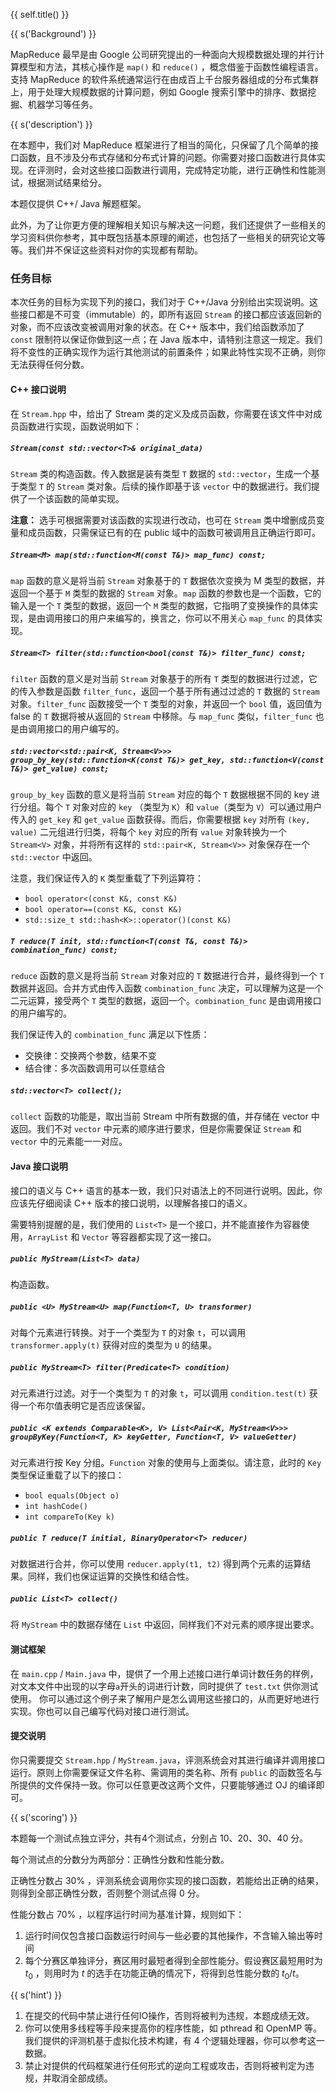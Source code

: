 {{ self.title() }}

{{ s('Background') }}

MapReduce 最早是由 Google 公司研究提出的一种面向大规模数据处理的并行计算模型和方法，其核心操作是 `map()` 和 `reduce()` ，概念借鉴于函数性编程语言。支持 MapReduce 的软件系统通常运行在由成百上千台服务器组成的分布式集群上，用于处理大规模数据的计算问题，例如 Google 搜索引擎中的排序、数据挖掘、机器学习等任务。

{{ s('description') }}

在本题中，我们对 MapReduce 框架进行了相当的简化，只保留了几个简单的接口函数，且不涉及分布式存储和分布式计算的问题。你需要对接口函数进行具体实现。在评测时，会对这些接口函数进行调用，完成特定功能，进行正确性和性能测试，根据测试结果给分。

本题仅提供 C++/ Java 解题框架。

此外，为了让你更方便的理解相关知识与解决这一问题，我们还提供了一些相关的学习资料供你参考，其中既包括基本原理的阐述，也包括了一些相关的研究论文等等。我们并不保证这些资料对你的实现都有帮助。

### 任务目标

本次任务的目标为实现下列的接口，我们对于 C++/Java 分别给出实现说明。这些接口都是不可变（immutable）的，即所有返回 `Stream` 的接口都应该返回新的对象，而不应该改变被调用对象的状态。在 C++ 版本中，我们给函数添加了 `const` 限制符以保证你做到这一点；在 Java 版本中，请特别注意这一规定。我们将不变性的正确实现作为运行其他测试的前置条件；如果此特性实现不正确，则你无法获得任何分数。

#### C++ 接口说明

在 `Stream.hpp` 中，给出了 Stream 类的定义及成员函数，你需要在该文件中对成员函数进行实现，函数说明如下：

#####  `Stream(const std::vector<T>& original_data)`

`Stream` 类的构造函数。传入数据是装有类型 `T` 数据的 `std::vector`，生成一个基于类型 `T` 的 `Stream` 类对象。后续的操作即基于该 `vector` 中的数据进行。我们提供了一个该函数的简单实现。

**注意：** 选手可根据需要对该函数的实现进行改动，也可在 `Stream` 类中增删成员变量和成员函数，只需保证已有的在 public 域中的函数可被调用且正确运行即可。

#####  `Stream<M> map(std::function<M(const T&)> map_func) const;`

`map` 函数的意义是将当前 `Stream` 对象基于的 `T` 数据依次变换为 M 类型的数据，并返回一个基于 `M` 类型的数据的 `Stream` 对象。`map` 函数的参数也是一个函数，它的输入是一个 `T` 类型的数据，返回一个 `M` 类型的数据，它指明了变换操作的具体实现，是由调用接口的用户来编写的，换言之，你可以不用关心 `map_func` 的具体实现。

#####  `Stream<T> filter(std::function<bool(const T&)> filter_func) const;`

`filter` 函数的意义是对当前 `Stream` 对象基于的所有 `T` 类型的数据进行过滤，它的传入参数是函数 `filter_func`，返回一个基于所有通过过滤的 `T` 数据的 `Stream` 对象。`filter_func` 函数接受一个 `T` 类型的对象，并返回一个 `bool` 值，返回值为 false 的 `T` 数据将被从返回的 `Stream` 中移除。与 `map_func` 类似，`filter_func` 也是由调用接口的用户编写的。

#####  `std::vector<std::pair<K, Stream<V>>> group_by_key(std::function<K(const T&)> get_key, std::function<V(const T&)> get_value) const;`

`group_by_key` 函数的意义是将当前 `Stream` 对应的每个 `T` 数据根据不同的 key 进行分组。每个 `T` 对象对应的 `key` （类型为 `K`）和 `value`（类型为 `V`）可以通过用户传入的 `get_key` 和 `get_value` 函数获得。而后，你需要根据 `key` 对所有 `(key, value)` 二元组进行归类，将每个 `key` 对应的所有 `value` 对象转换为一个 `Stream<V>` 对象，并将所有这样的 `std::pair<K, Stream<V>>` 对象保存在一个 `std::vector` 中返回。

注意，我们保证传入的 `K` 类型重载了下列运算符：

* `bool operator<(const K&, const K&)`  
* `bool operator==(const K&, const K&)`  
* `std::size_t std::hash<K>::operator()(const K&)`  


#####  `T reduce(T init, std::function<T(const T&, const T&)> combination_func) const;`

`reduce` 函数的意义是将当前 `Stream` 对象对应的 `T` 数据进行合并，最终得到一个 `T` 数据并返回。合并方式由传入函数 `combination_func` 决定，可以理解为这是一个二元运算，接受两个 `T` 类型的数据，返回一个。`combination_func` 是由调用接口的用户编写的。

我们保证传入的 `combination_func` 满足以下性质：

* 交换律：交换两个参数，结果不变
* 结合律：多次函数调用可以任意结合

##### `std::vector<T> collect();`

`collect` 函数的功能是，取出当前 Stream 中所有数据的值，并存储在 vector 中返回。我们不对 `vector` 中元素的顺序进行要求，但是你需要保证 `Stream` 和 `vector` 中的元素能一一对应。

#### Java 接口说明

接口的语义与 C++ 语言的基本一致，我们只对语法上的不同进行说明。因此，你应该先仔细阅读 C++ 版本的接口说明，以理解各接口的语义。

需要特别提醒的是，我们使用的 `List<T>` 是一个接口，并不能直接作为容器使用，`ArrayList` 和 `Vector` 等容器都实现了这一接口。

##### `public MyStream(List<T> data)`

构造函数。

##### `public <U> MyStream<U> map(Function<T, U> transformer)`

对每个元素进行转换。对于一个类型为 `T` 的对象 `t`，可以调用 `transformer.apply(t)` 获得对应的类型为 `U` 的结果。

##### `public MyStream<T> filter(Predicate<T> condition)`

对元素进行过滤。对于一个类型为 `T` 的对象 `t`，可以调用 `condition.test(t)` 获得一个布尔值表明它是否应该保留。

##### `public <K extends Comparable<K>, V> List<Pair<K, MyStream<V>>> groupByKey(Function<T, K> keyGetter, Function<T, V> valueGetter)`

对元素进行按 Key 分组。`Function` 对象的使用与上面类似。请注意，此时的 `Key` 类型保证重载了以下的接口：

* `bool equals(Object o)`  
* `int hashCode()`  
* `int compareTo(Key k)`  

##### `public T reduce(T initial, BinaryOperator<T> reducer)`

对数据进行合并，你可以使用 `reducer.apply(t1, t2)` 得到两个元素的运算结果。同样，我们也保证运算的交换性和结合性。

##### `public List<T> collect()`

将 `MyStream` 中的数据存储在 `List` 中返回，同样我们不对元素的顺序提出要求。

#### 测试框架

在 `main.cpp` / `Main.java` 中，提供了一个用上述接口进行单词计数任务的样例，对文本文件中出现的以字母`a`开头的词进行计数，同时提供了 `test.txt` 供你测试使用。
你可以通过这个例子来了解用户是怎么调用这些接口的，从而更好地进行实现。你也可以自己编写代码对接口进行测试。

#### 提交说明

你只需要提交 `Stream.hpp` / `MyStream.java`，评测系统会对其进行编译并调用接口运行。原则上你需要保证文件名称、需调用的类名称、所有 `public` 的函数签名与所提供的文件保持一致。你可以任意更改这两个文件，只要能够通过 OJ 的编译即可。

{{ s('scoring') }}

本题每一个测试点独立评分，共有4个测试点，分别占 10、20、30、40 分。

每个测试点的分数分为两部分：正确性分数和性能分数。

正确性分数占 $30\%$ ，评测系统会调用你实现的接口函数，若能给出正确的结果，则得到全部正确性分数，否则整个测试点得 $0$ 分。

性能分数占 $70\%$ ，以程序运行时间为基准计算，规则如下：

1. 运行时间仅包含接口函数运行时间与一些必要的其他操作，不含输入输出等时间
2. 每个分赛区单独评分，赛区用时最短者得到全部性能分。假设赛区最短用时为 $t_0$ ，则用时为 $t$ 的选手在功能正确的情况下，将得到总性能分数的 $t_0 / t$。


{{ s('hint') }}

1. 在提交的代码中禁止进行任何IO操作，否则将被判为违规，本题成绩无效。
2. 你可以使用多线程等手段来提高你的程序性能，如 pthread 和 OpenMP 等。我们提供的评测机基于虚拟化技术构建，有 4 个逻辑处理器，你可以参考这一数据。
3. 禁止对提供的代码框架进行任何形式的逆向工程或攻击，否则将被判定为违规，并取消全部成绩。
